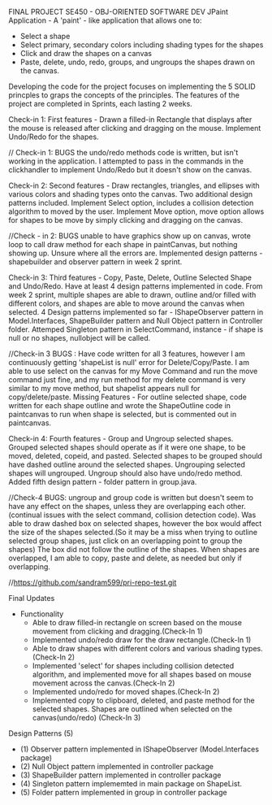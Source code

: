 FINAL PROJECT
SE450 - OBJ-ORIENTED SOFTWARE DEV
JPaint Application - A 'paint' - like application that allows one to:
  - Select a shape
  - Select primary, secondary colors including shading types for the shapes
  - Click and draw the shapes on a canvas
  - Paste, delete, undo, redo, groups, and ungroups the shapes drawn on the canvas.

Developing the code for the project focuses on implementing the 5 SOLID princples to graps the concepts of the principles.
The features of the project are completed in Sprints, each lasting 2 weeks. 

Check-in 1: First features -
Drawn a filled-in Rectangle that displays after the mouse is released after clicking and dragging on the mouse.
Implement Undo/Redo for the shapes.

// Check-in 1: BUGS the undo/redo methods code is written, but isn't working in the application. I attempted to pass in the commands in the clickhandler to implement Undo/Redo but it doesn't show on the canvas.

Check-in 2: Second features - 
Draw rectangles, triangles, and ellipses with various colors and shading types onto the canvas. Two additional design patterns included. 
Implement Select option, includes a collision detection algorithm to moved by the user.
Implement Move option, move option allows for shapes to be move by simply clicking and dragging on the canvas. 

//Check - in 2: BUGS unable to have graphics show up on canvas, wrote loop to call draw method for each shape in paintCanvas, but nothing showing up. Unsure where all the errors are. Implemented design patterns - shapebuilder and observer pattern in week 2 sprint.

Check-in 3: Third features - 
Copy, Paste, Delete, Outline Selected Shape and Undo/Redo. Have at least 4 design patterns implemented in code. From week 2 sprint, multiple shapes are able to drawn, outline and/or filled with different colors, and shapes are able to move around the canvas when selected. 
4 Design patterns implemented so far - IShapeObserver pattern in Model.Interfaces, ShapeBuilder pattern and Null Object pattern in Controller folder. Attemped Singleton pattern in SelectCommand, instance - if shape is null or no shapes, nullobject will be called. 


//Check-in 3 BUGS : Have code written for all 3 features, however I am continuously getting 'shapeList is null' error for Delete/Copy/Paste. I am able to use select on the canvas for my Move Command and run the move command just fine, and my run method for my delete command is very similar to my move method, but shapelist appears null for copy/delete/paste. 
Missing Features - For outline selected shape, code written for each shape outline and wrote the ShapeOutline code in paintcanvas to run when shape is selected, but is commented out in paintcanvas.

Check-in 4: Fourth features - 
Group and Ungroup selected shapes. Grouped selected shapes should operate as if it were one shape, to be moved, deleted, copeid, and pasted. Selected shapes to be grouped should have dashed outline around the selected shapes. Ungrouping selected shapes will ungrouped. Ungroup should also have undo/redo method. Added fifth design pattern - folder pattern in group.java.

//Check-4 BUGS: ungroup and group code is written but doesn't seem to have any effect on the shapes, unless they are overlapping each other. (continual issues with the select command, collision detection code). Was able to draw dashed box on selected shapes, however the box would affect the size of the shapes selected.(So it may be a miss when trying to outline selected group shapes, just click on an overlapping point to group the shapes) The box did not follow the outline of the shapes. When shapes are overlapped, I am able to copy, paste and delete, as needed but only if overlapping. 

//https://github.com/sandram599/pri-repo-test.git

Final Updates
  - Functionality
      - Able to draw filled-in rectangle on screen based on the mouse movement from clicking and dragging.(Check-In 1)
      - Implemented undo/redo draw for the draw rectangle.(Check-In 1)
      - Able to draw shapes with different colors and various shading types.(Check-In 2)
      - Implemented 'select' for shapes including collision detected algorithm, and implemented move for all shapes based on mouse movement across the canvas.(Check-In 2)
      - Implemented undo/redo for moved shapes.(Check-In 2)
      - Implemented copy to clipboard, deleted, and paste method for the selected shapes. Shapes are outlined when selected on the canvas(undo/redo) (Check-In 3)
   
Design Patterns (5)
  - (1) Observer pattern implemented in IShapeObserver (Model.Interfaces package)
  - (2) Null Object pattern implemented in controller package
  - (3) ShapeBuilder pattern implemented in controller package
  - (4) Singleton pattern implememted in main package on ShapeList.
  - (5) Folder pattern implemented in group in controller package
